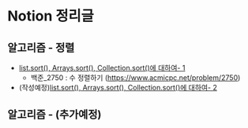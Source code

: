 # Notion 정리글

## 알고리즘 - 정렬
- [list.sort(), Arrays.sort(), Collection.sort()에 대하여- 1](https://www.notion.so/2-2750-e5d36c93234248f5a2c0349207012e05)
    - 백준_2750 : 수 정렬하기 (https://www.acmicpc.net/problem/2750)
- (작성예정)[list.sort(), Arrays.sort(), Collection.sort()에 대하여- 2]()

## 알고리즘 - (추가예정) 